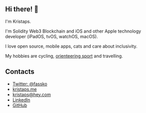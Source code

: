 ## Hi there! 👋

I'm Kristaps.

I'm Solidity Web3 Blockchain and iOS and other Apple technology developer (iPadOS, tvOS, watchOS, macOS).

I love open source, mobile apps, cats and care about inclusivity.

My hobbies are cycling, [orienteering sport](https://en.wikipedia.org/wiki/Orienteering) and travelling.

## Contacts

- [Twitter: @fassko](https://twitter.com/fassko)
- [kristaps.me](https://kristaps.me/)
- [kristaps@hey.com](mailto:kristaps@hey.com)
- [LinkedIn](https://www.linkedin.com/in/kristapsgrinbergs/)
- [GitHub](https://github.com/fassko)
